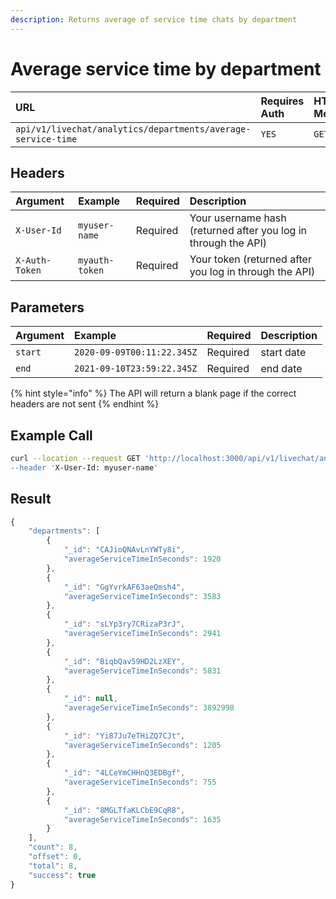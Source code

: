 ```yaml
---
description: Returns average of service time chats by department
---
```


# Average service time by department

| URL | Requires Auth | HTTP Method |
| :--- | :--- | :--- |
| `api/v1/livechat/analytics/departments/average-service-time` | `YES` | `GET` |

## Headers

| Argument | Example | Required | Description |
| :--- | :--- | :--- | :--- |
| `X-User-Id` | `myuser-name` | Required | Your username hash \(returned after you log in through the API\) |
| `X-Auth-Token` | `myauth-token` | Required | Your token \(returned after you log in through the API\) |

## Parameters

| Argument | Example | Required | Description |
| :--- | :--- | :--- | :--- |
| `start` | `2020-09-09T00:11:22.345Z` | Required | start date |
| `end` | `2021-09-10T23:59:22.345Z` | Required | end date |

{% hint style="info" %}
The API will return a blank page if the correct headers are not sent
{% endhint %}

## Example Call

```bash
curl --location --request GET 'http://localhost:3000/api/v1/livechat/analytics/departments/average-service-time?start=2020-09-09T00:11:22.345Z&end=2021-09-09T00:11:22.345Z \
--header 'X-User-Id: myuser-name'
```

## Result

```javascript
{
    "departments": [
        {
            "_id": "CAJioQNAvLnYWTy8i",
            "averageServiceTimeInSeconds": 1920
        },
        {
            "_id": "GgYvrkAF63aeQmsh4",
            "averageServiceTimeInSeconds": 3583
        },
        {
            "_id": "sLYp3ry7CRizaP3rJ",
            "averageServiceTimeInSeconds": 2941
        },
        {
            "_id": "BiqbQav59HD2LzXEY",
            "averageServiceTimeInSeconds": 5831
        },
        {
            "_id": null,
            "averageServiceTimeInSeconds": 3892998
        },
        {
            "_id": "Yi87Ju7eTHiZQ7CJt",
            "averageServiceTimeInSeconds": 1205
        },
        {
            "_id": "4LCeYmCHHnQ3EDBgf",
            "averageServiceTimeInSeconds": 755
        },
        {
            "_id": "8MGLTfaKLCbE9CqR8",
            "averageServiceTimeInSeconds": 1635
        }
    ],
    "count": 8,
    "offset": 0,
    "total": 8,
    "success": true
}
```

